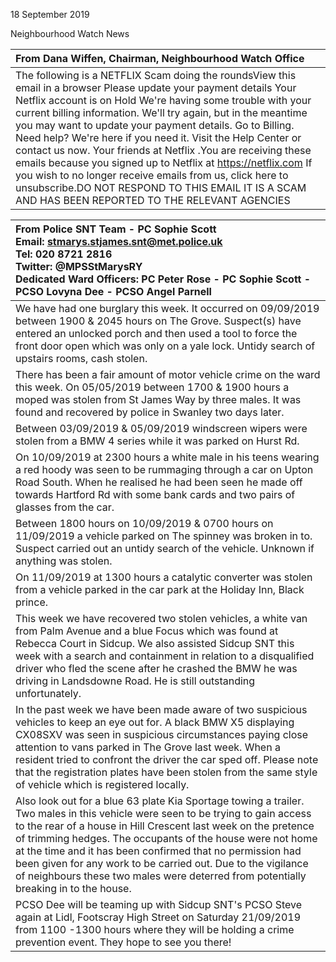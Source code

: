18 September 2019

Neighbourhood Watch News

| From Dana Wiffen, Chairman, Neighbourhood Watch Office                                                                                                                                                                                                                                                                                                                                                                                                                                                                                                                                                                                                                               |
| :----------------------------------------------------------------------------------------------------------------------------------------------------------------------------------------------------------------------------------------------------------------------------------------------------------------------------------------------------------------------------------------------------------------------------------------------------------------------------------------------------------------------------------------------------------------------------------------------------------------------------------------------------------------------------------- |
| The following is a NETFLIX Scam doing the roundsView this email in a browser Please update your payment details Your Netflix account is on Hold We're having some trouble with your current billing information. We'll try again, but in the meantime you may want to update your payment details. Go to Billing. Need help? We're here if you need it. Visit the Help Center or contact us now. Your friends at Netflix .You are receiving these emails because you signed up to Netflix at https://netflix.com If you wish to no longer receive emails from us, click here to unsubscribe.DO NOT RESPOND TO THIS EMAIL IT IS A SCAM AND HAS BEEN REPORTED TO THE RELEVANT AGENCIES |

| From Police SNT Team - PC Sophie Scott <br>Email: stmarys.stjames.snt@met.police.uk <br>Tel: 020 8721 2816 <br>Twitter: @MPSStMarysRY <br>Dedicated Ward Officers: PC Peter Rose - PC Sophie Scott - PCSO Lovyna Dee - PCSO Angel Parnell                                                                                                                                                                                                                                           |
| :---------------------------------------------------------------------------------------------------------------------------------------------------------------------------------------------------------------------------------------------------------------------------------------------------------------------------------------------------------------------------------------------------------------------------------------------------------------------------------- |
| We have had one burglary this week. It occurred on 09/09/2019 between 1900 & 2045 hours on The Grove. Suspect(s) have entered an unlocked porch and then used a tool to force the front door open which was only on a yale lock. Untidy search of upstairs rooms, cash stolen.                                                                                                                                                                                                      |
| There has been a fair amount of motor vehicle crime on the ward this week. On 05/05/2019 between 1700 & 1900 hours a moped was stolen from St James Way by three males. It was found and recovered by police in Swanley two days later.                                                                                                                                                                                                                                             |
| Between 03/09/2019 & 05/09/2019 windscreen wipers were stolen from a BMW 4 series while it was parked on Hurst Rd.                                                                                                                                                                                                                                                                                                                                                                  |
| On 10/09/2019 at 2300 hours a white male in his teens wearing a red hoody was seen to be rummaging through a car on Upton Road South. When he realised he had been seen he made off towards Hartford Rd with some bank cards and two pairs of glasses from the car.                                                                                                                                                                                                                 |
| Between 1800 hours on 10/09/2019 & 0700 hours on 11/09/2019 a vehicle parked on The spinney was broken in to. Suspect carried out an untidy search of the vehicle. Unknown if anything was stolen.                                                                                                                                                                                                                                                                                  |
| On 11/09/2019 at 1300 hours a catalytic converter was stolen from a vehicle parked in the car park at the Holiday Inn, Black prince.                                                                                                                                                                                                                                                                                                                                                |
| This week we have recovered two stolen vehicles, a white van from Palm Avenue and a blue Focus which was found at Rebecca Court in Sidcup. We also assisted Sidcup SNT this week with a search and containment in relation to a disqualified driver who fled the scene after he crashed the BMW he was driving in Landsdowne Road. He is still outstanding unfortunately.                                                                                                           |
| In the past week we have been made aware of two suspicious vehicles to keep an eye out for. A black BMW X5 displaying CX08SXV was seen in suspicious circumstances paying close attention to vans parked in The Grove last week. When a resident tried to confront the driver the car sped off. Please note that the registration plates have been stolen from the same style of vehicle which is registered locally.                                                               |
| Also look out for a blue 63 plate Kia Sportage towing a trailer. Two males in this vehicle were seen to be trying to gain access to the rear of a house in Hill Crescent last week on the pretence of trimming hedges. The occupants of the house were not home at the time and it has been confirmed that no permission had been given for any work to be carried out. Due to the vigilance of neighbours these two males were deterred from potentially breaking in to the house. |
| PCSO Dee will be teaming up with Sidcup SNT's PCSO Steve again at Lidl, Footscray High Street on Saturday 21/09/2019 from 1100 -1300 hours where they will be holding a crime prevention event. They hope to see you there!                                                                                                                                                                                                                                                         |
